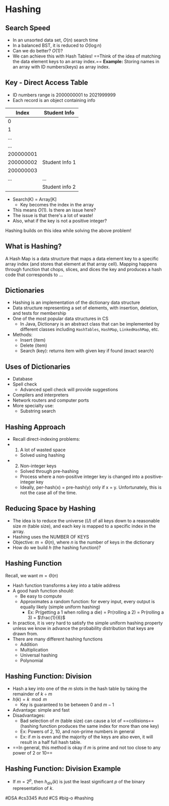 # Hashing
## Search Speed
- In an unsorted data set, $O(n)$ search time
- In a balanced BST, it is reduced to $O(\log n)$
- Can we do better? $O(1)$?
- We can achieve this with Hash Tables!
==Think of the idea of matching the data element keys to an array index.==
**Example:** Storing names in an array with ID numbers(keys) as array index.
## Key - Direct Access Table
- ID numbers range is 2000000001 to 2021999999
- Each record is an object containing info

| Index     | Student Info    |
| --------- | --------------- |
| 0         |                 |
| 1         |                 |
| ...       |                 |
| ...       |                 |
| 200000001 |                 |
| 200000002 | Student Info  1 |
| 200000003 |                 |
| ...       | ...             | 
|           | Student info 2  |

- Search(K) = Array[K]
	- Key becomes the index in the array
- This means $O(1)$. Is there an issue here?
- The issue is that there's a lot of waste!
- Also, what if the key is not a positive integer?

Hashing builds on this idea while solving the above problem!

## What is Hashing?
A Hash Map is a data structure that maps a data element key to a specific array index (and stores that element at that array cell).
Mapping happens through function that chops, slices, and dices the key and produces a hash code that corresponds to ...
## Dictionaries
- Hashing is an implementation of the dictionary data structure
- Data structure representing a set of elements, with insertion, deletion, and tests for membership
- One of the most popular data structures in CS
	- In Java, Dictionary is an abstract class that can be implemented by different classes including `HashTables`, `HashMap`, `LinkedHashMap`, etc.
- Methods:
	- Insert (item)
	- Delete (item)
	- Search (key): returns item with given key if found (exact search)
## Uses of Dictionaries
- Database
- Spell check
	- Advanced spell check will provide suggestions
- Compilers and interpreters
- Network routers and computer ports
- More specialty use:
	- Substring search
## Hashing Approach
- Recall direct-indexing problems:
- 1. A lot of wasted space
	- Solved using hashing
- 2. Non-integer keys
	- Solved through pre-hashing
	- Process where a non-positive integer key is changed into a positive-integer key
	- Ideally, per-hash(x) = pre-hash(y) only if x = y. Unfortunately, this is not the case all of the time.
## Reducing Space by Hashing
- The idea is to reduce the universe ($U$) of all keys down to a reasonable size $m$ (table size), and each key is mapped to a specific index in the array.
- Hashing uses the NUMBER OF KEYS
- Objective: $m = \Theta(n)$, where $n$ is the number of keys in the dictionary
- How do we build $h$ (the hashing function)?
## Hashing Function
Recall, we want $m = \Theta(n)$
- Hash function transforms a key into a table address
- A good hash function should:
	- Be easy to compute
	- Approximates a random function: for every input, every output is equally likely (simple uniform hashing)
		- Ex: Pr(getting a 1 when rolling a die) = Pr(rolling a 2) = Pr(rolling a 3) = $\frac{1}{6}$
- In practice, it is very hard to satisfy the simple uniform hashing property unless we know in advance the probability distribution that keys are drawn from.
- There are many different hashing functions
	- Addition
	- Multiplication
	- Universal hashing
	- Polynomial
## Hashing Function: Division
- Hash a key into one of the $m$ slots in the hash table by taking the remainder of $k \div m$
- $h(k) = k\mod m$
	- Key is guaranteed to be between $0$ and $m-1$
- Advantage: simple and fast
- Disadvantages:
	- Bad selection of $m$ (table size) can cause a lot of ==collisions== (hashing function produces the same index for more than one key)
	- Ex: Powers of 2, 10, and non-prime numbers in general
	- Ex: if $m$ is even and the majority of the keys are also even, it will result in a half full hash table.
- ==In general, this method is okay if $m$ is prime and not too close to any power of 2 or 10==
## Hashing Function: Division Example
- If $m = 2^p$, then $h_{div}(k)$ is just the least significant $p$ of the binary representation of $k$.

#DSA #cs3345 #utd #CS #big-o #hashing